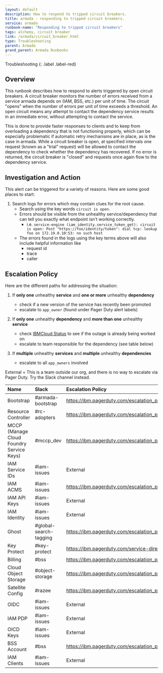 ```yaml
---
layout: default
description: How to respond to tripped circuit breakers.
title: armada - responding to tripped circuit breakers.
service: armada
runbook-name: "Responding to tripped circuit breakers"
tags: alchemy, circuit breaker
link: /armada/circuit_breaker.html
type: Troubleshooting
parent: Armada
grand_parent: Armada Runbooks
---
```


Troubleshooting
{: .label .label-red}

## Overview

This runbook describes how to respond to alerts triggered by open circuit breakers. A circuit breaker monitors the number of errors received from a service armada depends on (IAM, BSS, etc.) per unit of time. The circuit "opens" when the number of errors per unit of time exceeds a threshold. An open circuit means any attempt to contact the dependency service results in an immediate error, without attempting to contact the service.

This is done to provide faster responses to clients and to keep from overloading a dependency that is not functioning properly, which can be especially problematic if automatic retry mechanisms are in place, as is the case in armada. While a circuit breaker is open, at specified intervals one request (known as a "trial" request) will be allowed to contact the dependency to check whether the dependency has recovered.  If no error is returned, the circuit breaker is "closed" and requests once again flow to the dependency service.


## Investigation and Action
This alert can be triggered for a variety of reasons. Here are some good places to start:
1. Search logs for errors which may contain clues for the root cause.
    - Search using the key words `circuit is open`.
    - Errors should be visible from the unhealthy service/dependency that can tell you exactly what endpoint isn't working correctly.
        - i.e. `service-engine (iam_identity.service_token_get): circuit is open: Post "https://foo/identity/token": dial tcp: lookup foo on 172.19.0.10:53: no such host`
    - The errors found in the logs using the key terms above will also include helpful information like
        - request id
        - trace
        - caller

## Escalation Policy
Here are the different paths for addressing the situation:  
1. If **only one** unhealthy **service** and **one or more** unhealthy **dependency**
    - check if a new version of the service has recently been promoted
    - escalate to `app_owner` (found under Pager Duty alert labels)

2. If **only one** unhealthy **dependency** and **more than one** unhealthy **service**
    - check [IBMCloud Status](https://cloud.ibm.com/status/) to see if the outage is already being worked on
    - escalate to team responsible for the dependency (see table below)


3. If **multiple** unhealthy **services** and **multiple** unhealthy **dependencies**
    - escalate to all `app_owners` involved

External = This is a team outside our org, and there is no way to escalate via Pager Duty. Try the Slack channel instead.

| Name                                     | Slack                  | Escalation Policy                                     |
|:-----------------------------------------|:-----------------------|:------------------------------------------------------|
| Bootstrap                                | #armada-bootstrap      | https://ibm.pagerduty.com/escalation_policies#P42TSXQ |
| Resource Controller                      | #rc-adopters           | https://ibm.pagerduty.com/escalation_policies#PGPNMQI |
| MCCP (Manage Cloud Foundry Service Keys) | #mccp_dev              | https://ibm.pagerduty.com/escalation_policies#P7JAK7E |
| IAM Service IDs                          | #iam-issues            | External                                              |
| IAM ACMS                                 | #iam-issues            | https://ibm.pagerduty.com/escalation_policies#PSTWGB2 |
| IAM API Keys                             | #iam-issues            | External                                              |
| IAM Identity                             | #iam-issues            | External                                              |
| Ghost                                    | #global-search-tagging | https://ibm.pagerduty.com/escalation_policies#PIIBNSN |
| Key Protect                              | #key-protect           | https://ibm.pagerduty.com/service-directory/PABIH2D   |
| Billing                                  | #bss                   | https://ibm.pagerduty.com/escalation_policies#PICP7UN |
| Cloud Object Storage                     | #object-storage        | https://ibm.pagerduty.com/escalation_policies#P92X9R0 |
| Satellite Config                         | #razee                 | https://ibm.pagerduty.com/escalation_policies#PPNN2DT |
| OIDC                                     | #iam-issues            | External                                              |
| IAM PDP                                  | #iam-issues            | External                                              |
| OICD Keys                                | #iam-issues            | External                                              |
| BSS Account                              | #bss                   | https://ibm.pagerduty.com/escalation_policies#PICP7UN |
| IAM Clients                              | #iam-issues            | External                                              |
